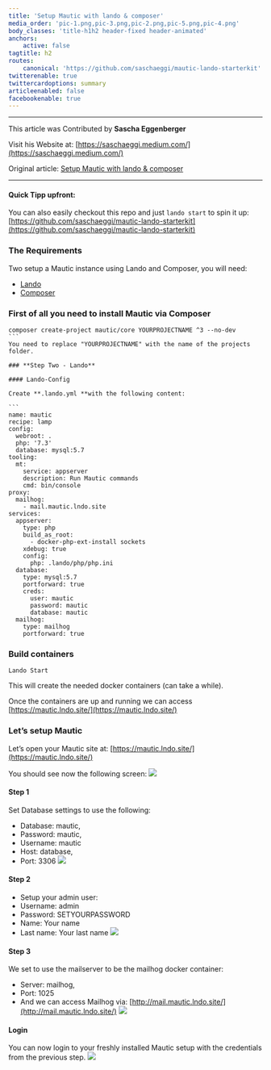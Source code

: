 ```yaml
---
title: 'Setup Mautic with lando & composer'
media_order: 'pic-1.png,pic-3.png,pic-2.png,pic-5.png,pic-4.png'
body_classes: 'title-h1h2 header-fixed header-animated'
anchors:
    active: false
tagtitle: h2
routes:
    canonical: 'https://github.com/saschaeggi/mautic-lando-starterkit'
twitterenable: true
twittercardoptions: summary
articleenabled: false
facebookenable: true
---
```


---
This article was Contributed by **Sascha Eggenberger**

Visit his Website at: [https://saschaeggi.medium.com/](https://saschaeggi.medium.com/)

Original article: [Setup Mautic with lando & composer](https://saschaeggi.medium.com/setup-mautic-with-lando-13eeff315c23)

---

#### Quick Tipp upfront:
You can also easily checkout this repo and just ```lando start``` to spin it up: [https://github.com/saschaeggi/mautic-lando-starterkit](https://github.com/saschaeggi/mautic-lando-starterkit)

### **The Requirements**
Two setup a Mautic instance using Lando and Composer, you will need:
* [Lando](https://docs.lando.dev/)
* [Composer](https://getcomposer.org/)

### **First of all you need to install Mautic via Composer**

````
composer create-project mautic/core YOURPROJECTNAME ^3 --no-dev
```
You need to replace "YOURPROJECTNAME" with the name of the projects folder.

### **Step Two - Lando**

#### Lando-Config

Create **.lando.yml **with the following content:

```
name: mautic
recipe: lamp
config:
  webroot: .
  php: '7.3'
  database: mysql:5.7
tooling:
  mt:
    service: appserver
    description: Run Mautic commands
    cmd: bin/console
proxy:
  mailhog:
    - mail.mautic.lndo.site
services:
  appserver:
    type: php
    build_as_root:
      - docker-php-ext-install sockets
    xdebug: true
    config:
      php: .lando/php/php.ini
  database:
    type: mysql:5.7
    portforward: true
    creds:
      user: mautic
      password: mautic
      database: mautic
  mailhog:
    type: mailhog
    portforward: true
````
### **Build containers**
```
Lando Start
```
This will create the needed docker containers (can take a while).

Once the containers are up and running we can access
[https://mautic.lndo.site/](https://mautic.lndo.site/)

### **Let’s setup Mautic**

Let’s open your Mautic site at: [https://mautic.lndo.site/](https://mautic.lndo.site/)

You should see now the following screen:
![](pic-1.png)

#### **Step 1**
Set Database settings to use the following:

* Database: mautic,
* Password: mautic,
* Username: mautic
* Host: database,
* Port: 3306
![](pic-2.png)

#### **Step 2**
* Setup your admin user:
* Username: admin
* Password: SETYOURPASSWORD
* Name: Your name
* Last name: Your last name
![](pic-3.png)

#### **Step 3**

We set to use the mailserver to be the mailhog docker container:
* Server: mailhog,
* Port: 1025
* And we can access Mailhog via: [http://mail.mautic.lndo.site/](http://mail.mautic.lndo.site/)
![](pic-4.png)

#### **Login**
You can now login to your freshly installed Mautic setup with the credentials from the previous step.
![](pic-5.png)
